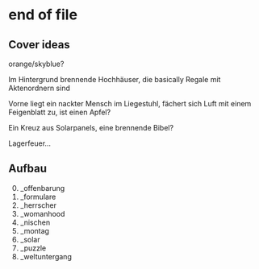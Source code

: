 # end of file

## Cover ideas

orange/skyblue?

Im Hintergrund brennende Hochhäuser, die basically Regale mit Aktenordnern sind

Vorne liegt ein nackter Mensch im Liegestuhl, fächert sich Luft mit einem Feigenblatt zu, ist einen Apfel?

Ein Kreuz aus Solarpanels, eine brennende Bibel?

Lagerfeuer...

## Aufbau

0. \_offenbarung
1. \_formulare
2. \_herrscher
3. \_womanhood
4. \_nischen
5. \_montag
6. \_solar
7. \_puzzle
8. \_weltuntergang

